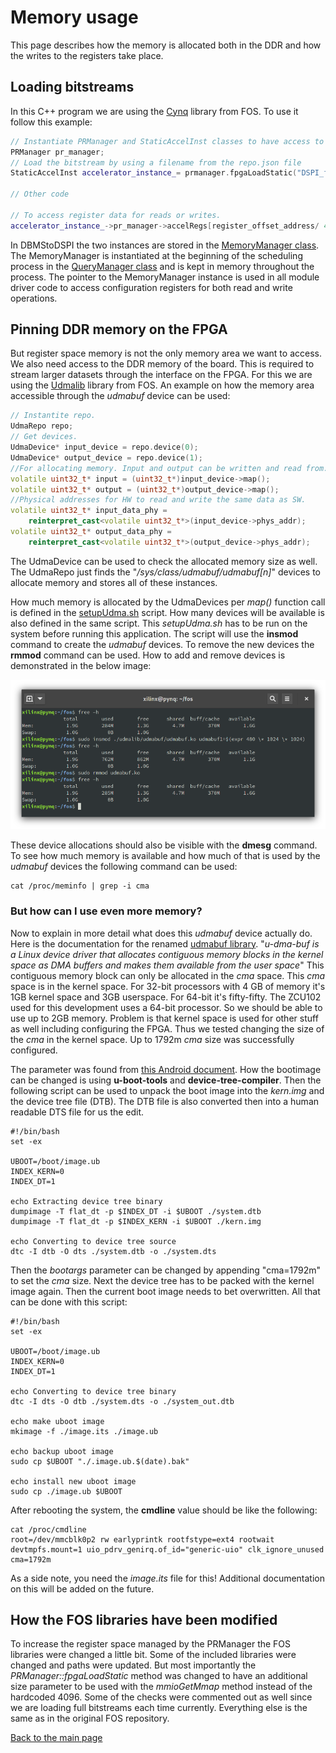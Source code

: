# Memory usage

This page describes how the memory is allocated both in the DDR and how the writes to the registers take place.

## Loading bitstreams

In this C++ program we are using the [Cynq](https://github.com/FPGA-Research-Manchester/fos/blob/fdac37e188e217293d296d9973c22500c8a4367c/cynq/cynq.h) library from FOS. To use it follow this example:

```C++
// Instantiate PRManager and StaticAccelInst classes to have access to the register space
PRManager pr_manager;
// Load the bitstream by using a filename from the repo.json file
StaticAccelInst accelerator_instance_= prmanager.fpgaLoadStatic("DSPI_filtering");

// Other code

// To access register data for reads or writes.
accelerator_instance_->pr_manager->accelRegs[register_offset_address/ 4] = register data
```

In DBMStoDSPI the two instances are stored in the [MemoryManager class](../src/fpga_managing/memory_manager.hpp). The MemoryManager is instantiated at the beginning of the scheduling process in the [QueryManager class](../src/query_managing/query_manager.hpp) and is kept in memory throughout the process. The pointer to the MemoryManager instance is used in all module driver code to access configuration registers for both read and write operations. 

## Pinning DDR memory on the FPGA

But register space memory is not the only memory area we want to access. We also need access to the DDR memory of the board. This is required to stream larger datasets through the interface on the FPGA. For this we are using the [Udmalib](https://github.com/FPGA-Research-Manchester/fos/blob/fdac37e188e217293d296d9973c22500c8a4367c/udmalib/udma.h) library from FOS. An example on how the memory area accessible through the *udmabuf* device can be used:

```C++
// Instantite repo.
UdmaRepo repo;
// Get devices.
UdmaDevice* input_device = repo.device(0);
UdmaDevice* output_device = repo.device(1);
//For allocating memory. Input and output can be written and read from.
volatile uint32_t* input = (uint32_t*)input_device->map();
volatile uint32_t* output = (uint32_t*)output_device->map();
//Physical addresses for HW to read and write the same data as SW.
volatile uint32_t* input_data_phy =
    reinterpret_cast<volatile uint32_t*>(input_device->phys_addr);
volatile uint32_t* output_data_phy =
    reinterpret_cast<volatile uint32_t*>(output_device->phys_addr);
```

The UdmaDevice can be used to check the allocated memory size as well. The UdmaRepo just finds the "*/sys/class/udmabuf/udmabuf[n]*" devices to allocate memory and stores all of these instances.

How much memory is allocated by the UdmaDevices per *map()* function call is defined in the [setupUdma.sh](https://github.com/FPGA-Research-Manchester/fos/blob/f457cc33e99c606ca18e06abd669c237b71055ba/udmalib/setupUdma.sh#L2) script. How many devices will be available is also defined in the same script. This *setupUdma.sh* has to be run on the system before running this application. The script will use the **insmod** command to create the *udmabuf* devices. To remove the new devices the **rmmod** command can be used. How to add and remove devices is demonstrated in the below image:

![Removing and adding devices](./create_remove_device.png)

These device allocations should also be visible with the **dmesg** command. To see how much memory is available and how much of that is used by the *udmabuf* devices the following command can be used: 

```
cat /proc/meminfo | grep -i cma
```

### But how can I use even more memory?

Now to explain in more detail what does this *udmabuf* device actually do. Here is the documentation for the renamed [udmabuf library](https://github.com/ikwzm/udmabuf). 
"*u-dma-buf is a Linux device driver that allocates contiguous memory blocks in the kernel space as DMA buffers and makes them available from the user space*"
This contiguous memory block can only be allocated in the *cma* space. This *cma* space is in the kernel space. For 32-bit processors with 4 GB of memory it's 1GB kernel space and 3GB userspace. For 64-bit it's fifty-fifty. The ZCU102 used for this development uses a 64-bit processor. So we should be able to use up to 2GB memory. Problem is that kernel space is used for other stuff as well including configuring the FPGA. Thus we tested changing the size of the *cma* in the kernel space. Up to 1792m *cma* size was successfully configured. 

The parameter was found from [this Android document](https://android.googlesource.com/kernel/exynos/+/android-exynos-3.4/Documentation/contiguous-memory.txt?fbclid=IwAR3aeX64eQU6sRFk3v_BzjHhtAP08om-5qfM91ztbjUoCQrQJmFopKlJlGY#310). How the bootimage can be changed is using **u-boot-tools** and **device-tree-compiler**. Then the following script can be used to unpack the boot image into the *kern.img* and the device tree file (DTB). The DTB file is also converted then into a human readable DTS file for us the edit.

```Shell
#!/bin/bash
set -ex

UBOOT=/boot/image.ub
INDEX_KERN=0
INDEX_DT=1

echo Extracting device tree binary
dumpimage -T flat_dt -p $INDEX_DT -i $UBOOT ./system.dtb
dumpimage -T flat_dt -p $INDEX_KERN -i $UBOOT ./kern.img

echo Converting to device tree source
dtc -I dtb -O dts ./system.dtb -o ./system.dts
```

Then the *bootargs* parameter can be changed by appending "cma=1792m" to set the *cma* size. Next the device tree has to be packed with the kernel image again. Then the current boot image needs to bet overwritten. All that can be done with this script:

```Shell
#!/bin/bash
set -ex

UBOOT=/boot/image.ub
INDEX_KERN=0
INDEX_DT=1

echo Converting to device tree binary
dtc -I dts -O dtb ./system.dts -o ./system_out.dtb

echo make uboot image
mkimage -f ./image.its ./image.ub

echo backup uboot image
sudo cp $UBOOT "./.image.ub.$(date).bak"

echo install new uboot image
sudo cp ./image.ub $UBOOT
```

After rebooting the system, the **cmdline** value should be like the following:

```Shell
cat /proc/cmdline
root=/dev/mmcblk0p2 rw earlyprintk rootfstype=ext4 rootwait devtmpfs.mount=1 uio_pdrv_genirq.of_id="generic-uio" clk_ignore_unused cma=1792m
```

As a side note, you need the *image.its* file for this! Additional documentation on this will be added on the future.

## How the FOS libraries have been modified

To increase the register space managed by the PRManager the FOS libraries were changed a little bit. Some of the included libraries were changed and paths were updated. But most importantly the *PRManager::fpgaLoadStatic* method was changed to have an additional size parameter to be used with the *mmioGetMmap* method instead of the hardcoded 4096. Some of the checks were commented out as well since we are loading full bitstreams each time currently. Everything else is the same as in the original FOS repository.

[Back to the main page](./README.md)